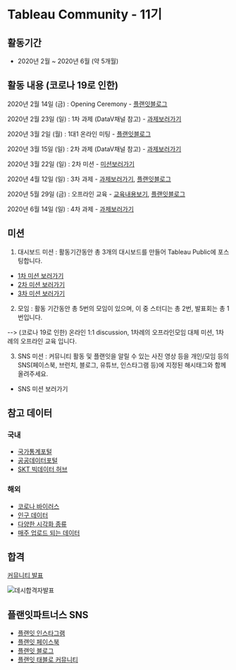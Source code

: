 # Tableau Community - 11기

## 활동기간
- 2020년 2월 ~ 2020년 6월 (약 5개월)

## 활동 내용 (코로나 19로 인한)

2020년 2월 14일 (금) : Opening Ceremony - [플랜잇블로그](https://blog.naver.com/PostView.nhn?blogId=withplanit&logNo=221813820475&categoryNo=22&parentCategoryNo=0&viewDate=&currentPage=3&postListTopCurrentPage=1&from=postList)

2020년 2월 23일 (일) : 1차 과제 (DataV채널 참고) - [과제보러가기](https://github.com/JONGSKY/Tableau_community/tree/master/First_task)

2020년 3월 2일 (월) : 1대1 온라인 미팅 - [플랜잇블로그](https://blog.naver.com/PostView.nhn?blogId=withplanit&logNo=221845286866&categoryNo=22&parentCategoryNo=0&viewDate=&currentPage=2&postListTopCurrentPage=1&from=postList)

2020년 3월 15일 (일) : 2차 과제 (DataV채널 참고) - [과제보러가기](https://github.com/JONGSKY/Tableau_community/tree/master/Second_task)

2020년 3월 22일 (일) : 2차 미션 - [미션보러가기](https://github.com/JONGSKY/Tableau_community/tree/master/Second_mission)

2020년 4월 12일 (일) : 3차 과제 - [과제보러가기](https://github.com/JONGSKY/Tableau_community/tree/master/Third_task), [플랜잇블로그](https://blog.naver.com/PostView.nhn?blogId=withplanit&logNo=221908049508&categoryNo=22&parentCategoryNo=0&viewDate=&currentPage=1&postListTopCurrentPage=1&from=postList)

2020년 5월 29일 (금) : 오프라인 교육 - [교육내용보기](https://github.com/JONGSKY/Tableau_community/tree/master/offline_education), [플랜잇블로그](https://blog.naver.com/PostView.nhn?blogId=withplanit&logNo=221988823053&categoryNo=22&parentCategoryNo=0&viewDate=&currentPage=1&postListTopCurrentPage=&from=postList)

2020년 6월 14일 (일) : 4차 과제 - [과제보러가기](https://github.com/JONGSKY/Tableau_community/tree/master/Final_task)

## 미션

1. 대시보드 미션 : 활동기간동안 총 3개의 대시보드를 만들어 Tableau Public에 포스팅합니다.
  - [1차 미션 보러가기](https://public.tableau.com/profile/.2852#!/vizhome/1__15823664504210/sheet0)
  - [2차 미션 보러가기](https://public.tableau.com/profile/.2852#!/vizhome/2__15842119712730/1)
  - [3차 미션 보러가기](https://public.tableau.com/profile/.2852#!/vizhome/21_15866827157820/21)

2. 모임 : 활동 기간동안 총 5번의 모임이 있으며, 이 중 스터디는 총 2번, 발표회는 총 1번입니다. 

--> (코로나 19로 인한) 온라인 1:1 discussion, 1차례의 오프라인모임 대체 미션, 1차례의 오프라인 교육 입니다.

3. SNS 미션 : 커뮤니티 활동 및 플랜잇을 알릴 수 있는 사진 영상 등을 개인/모임 등의 SNS(페이스북, 브런치, 블로그, 유튜브, 인스타그램 등)에 지정된 해시태그와 함께 올려주세요.
  - SNS 미션 보러가기
 
## 참고 데이터
  ### 국내
  - [국가통계포털](http://kosis.kr/index/index.do)
  - [공공데이터포털](https://www.data.go.kr/)
  - [SKT 빅데이터 허브](https://www.bigdatahub.co.kr/index.do)
  ### 해외
  - [코로나 바이러스](https://www.worldometers.info/coronavirus/)
  - [인구 데이터](https://www.worldometers.info/world-population/)  
  - [다양한 시각화 종류](https://www.gapminder.org/tools/#$chart-type=bubbles)  
  - [매주 업로드 되는 데이터](https://www.makeovermonday.co.uk/data/)

## 합격

[커뮤니티 발표](https://blog.naver.com/withplanit/221806149758)

![데시합격자발표](https://user-images.githubusercontent.com/40276516/74666611-28144880-51e5-11ea-8fb4-0936ed616881.png)

## 플랜잇파트너스 SNS

- [플랜잇 인스타그램](https://www.instagram.com/planit_partners)
- [플랜잇 페이스북](https://www.facebook.com/withplanit)
- [플랜잇 블로그](http://blog.naver.com/withplanit)
- [플랜잇 태블로 커뮤니티](https://public.tableau.com/profile/.2852#!/)
